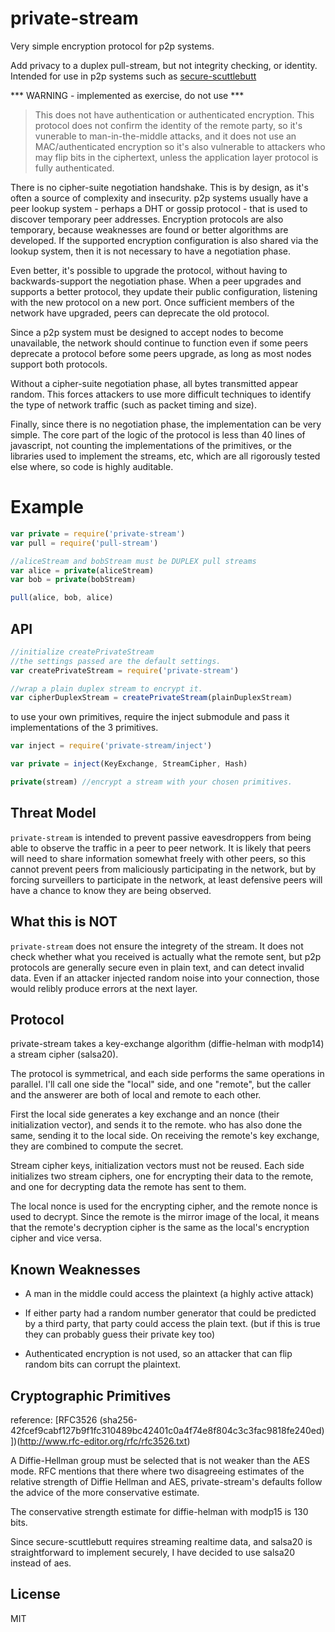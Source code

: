 # private-stream

Very simple encryption protocol for p2p systems.

Add privacy to a duplex pull-stream, but not integrity checking, or identity.
Intended for use in p2p systems such as [secure-scuttlebutt](https://github.com/ssbc)

*** WARNING - implemented as exercise, do not use ***

> This does not have authentication or authenticated encryption.
> This protocol does not confirm the identity of the remote party,
> so it's vunerable to man-in-the-middle attacks, and it does not
> use an MAC/authenticated encryption so it's also vulnerable to attackers
> who may flip bits in the ciphertext, unless the application layer
> protocol is fully authenticated.

There is no cipher-suite negotiation handshake.
This is by design, as it's often a source of complexity and insecurity.
p2p systems usually have a peer lookup system - perhaps a DHT or gossip protocol -
that is used to discover temporary peer addresses.
Encryption protocols are also temporary, because weaknesses are found
or better algorithms are developed.
If the supported encryption configuration is also shared via the lookup system,
then it is not necessary to have a negotiation phase.

Even better, it's possible to upgrade the protocol, without having
to backwards-support the negotiation phase.
When a peer upgrades and supports a better protocol,
they update their public configuration,
listening with the new protocol on a new port.
Once sufficient members of the network have upgraded,
peers can deprecate the old protocol.

Since a p2p system must be designed to accept nodes to become
unavailable, the network should continue to function even if
some peers deprecate a protocol before some peers upgrade,
as long as most nodes support both protocols.

Without a cipher-suite negotiation phase,
all bytes transmitted appear random. This forces attackers to use more
difficult techniques to identify the type of network traffic
(such as packet timing and size).

Finally, since there is no negotiation phase, the implementation
can be very simple. The core part of the logic of the protocol is
less than 40 lines of javascript, not counting the implementations
of the primitives, or the libraries used to implement the streams, etc,
which are all rigorously tested else where, so code is highly auditable.

# Example

``` js
var private = require('private-stream')
var pull = require('pull-stream')

//aliceStream and bobStream must be DUPLEX pull streams
var alice = private(aliceStream)
var bob = private(bobStream)

pull(alice, bob, alice)

```

## API

``` js
//initialize createPrivateStream
//the settings passed are the default settings.
var createPrivateStream = require('private-stream')

//wrap a plain duplex stream to encrypt it.
var cipherDuplexStream = createPrivateStream(plainDuplexStream)
```

to use your own primitives, require the inject submodule
and pass it implementations of the 3 primitives.

``` js
var inject = require('private-stream/inject')

var private = inject(KeyExchange, StreamCipher, Hash)

private(stream) //encrypt a stream with your chosen primitives.
```

## Threat Model

`private-stream` is intended to prevent passive eavesdroppers
from being able to observe the traffic in a peer to peer network.
It is likely that peers will need to share information somewhat
freely with other peers, so this cannot prevent peers from maliciously
participating in the network, but by forcing surveillers to participate
in the network, at least defensive peers will have a chance to know
they are being observed.

## What this is NOT

`private-stream` does not ensure the integrety of the stream.
It does not check whether what you received is actually what
the remote sent, but p2p protocols are generally secure even
in plain text, and can  detect invalid data. Even if an attacker
injected random noise into your connection, those would relibly
produce errors at the next layer.

## Protocol

private-stream takes a key-exchange algorithm (diffie-helman with modp14)
a stream cipher (salsa20).

The protocol is symmetrical, and each side performs the same
operations in parallel. I'll call one side the "local" side,
and one "remote", but the caller and the answerer are both of
local and remote to each other.

First the local side generates a key exchange and an nonce
(their initialization vector), and sends it to the remote.
who has also done the same, sending it to the local side.
On receiving the remote's key exchange, they are combined
to compute the secret.

Stream cipher keys, initialization vectors must not be reused.
Each side initializes two stream ciphers, one for encrypting
their data to the remote, and one for decrypting data the remote
has sent to them.

The local nonce is used for the encrypting cipher,
and the remote nonce is used to decrypt. Since the
remote is the mirror image of the local, it means
that the remote's decryption cipher is the same as
the local's encryption cipher and vice versa.

## Known Weaknesses

* A man in the middle could access the plaintext (a highly active attack)

* If either party had a random number generator that could be predicted
  by a third party, that party could access the plain text.
  (but if this is true they can probably guess their private key too)

* Authenticated encryption is not used, so an attacker that can flip random bits can corrupt the plaintext.

## Cryptographic Primitives

reference: [RFC3526 
(sha256-42fcef9cabf127b9f1fc310489bc42401c0a4f74e8f804c3c3fac9818fe240ed)])(http://www.rfc-editor.org/rfc/rfc3526.txt)

A Diffie-Hellman group must be selected that is not weaker than
the AES mode. RFC mentions that there where two disagreeing estimates
of the relative strength of Diffie Hellman and AES,
private-stream's defaults follow the advice of the more conservative estimate.

The conservative strength estimate for diffie-helman with modp15 is 130 bits.

Since secure-scuttlebutt requires streaming realtime data,
and salsa20 is straightforward to implement securely,
I have decided to use salsa20 instead of aes.

## License

MIT
